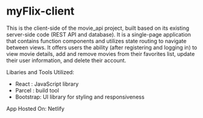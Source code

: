 # myFlix-client
 
This is the client-side of the movie_api project, built based on its existing server-side code (REST API and database). It is a single-page application that contains function components and utilizes state routing to navigate between views. It offers users the ability (after registering and logging in) to view movie details, add and remove movies from their favorites list, update their user information, and delete their account.

Libaries and Tools Utilized:
- React : JavaScript library
- Parcel : build tool
- Bootstrap: UI library for styling and responsiveness

App Hosted On:
Netlify